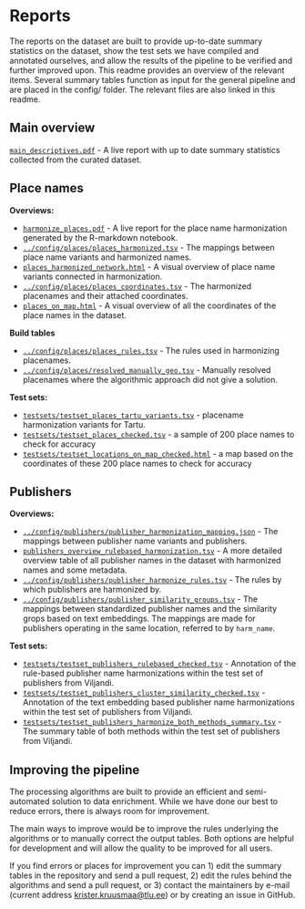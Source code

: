 # Reports

The reports on the dataset are built to provide up-to-date summary statistics on the dataset, show the test sets we have compiled and annotated ourselves, and allow the results of the pipeline to be verified and further improved upon. This readme provides an overview of the relevant items. Several summary tables function as input for the general pipeline and are placed in the config/ folder. The relevant files are also linked in this readme.

## Main overview

[`main_descriptives.pdf`](main_descriptives.pdf) - A live report with up to date summary statistics collected from the curated dataset.

## Place names

**Overviews:**
- [`harmonize_places.pdf`](harmonize_places.pdf) - A live report for the place name harmonization generated by the R-markdown notebook.
- [`../config/places/places_harmonized.tsv`](../config/publishers/places/places_harmonized.tsv) - The mappings between place name variants and harmonized names.
- [`places_harmonized_network.html`](places_harmonized_network.html) - A visual overview of place name variants connected in harmonization.
- [`../config/places/places_coordinates.tsv`](../config/publishers/places/places_coordinates.tsv) - The harmonized placenames and their attached coordinates.
- [`places_on_map.html`](places_on_map.html) - A visual overview of all the coordinates of the place names in the dataset.          

**Build tables**
- [`../config/places/places_rules.tsv`](../config/publishers/places/places_rules.tsv) - The rules used in harmonizing placenames.
- [`../config/places/resolved_manually_geo.tsv`](../config/publishers/places/resolved_manually_geo.tsv) - Manually resolved placenames where the algorithmic approach did not give a solution.
                 
**Test sets:**
- [`testsets/testset_places_tartu_variants.tsv`](testsets/testset_places_tartu_variants.tsv) - placename harmonization variants for Tartu.
- [`testsets/testset_places_checked.tsv`](testsets/testset_places_checked.tsv) - a sample of 200 place names to check for accuracy
- [`testsets/testset_locations_on_map_checked.html`](testsets/testset_locations_on_map_checked.html) - a map based on the coordinates of these 200 place names to check for accuracy

## Publishers

**Overviews:**
- [`../config/publishers/publisher_harmonization_mapping.json`](../config/publishers/publisher_harmonization_mapping.json) - The mappings between publisher name variants and publishers.
- [`publishers_overview_rulebased_harmonization.tsv`](publishers_overview_rulebased_harmonization.tsv) - A more detailed overview table of all publisher names in the dataset with harmonized names and some metadata.
- [`../config/publishers/publisher_harmonize_rules.tsv`](../config/publishers/publisher_harmonize_rules.tsv) - The rules by which publishers are harmonized by.
- [`../config/publishers/publisher_similarity_groups.tsv`](../config/publishers/publisher_similarity_groups.tsv) - The mappings between standardized publisher names and the similarity grops based on text embeddings. The mappings are made for publishers operating in the same location, referred to by `harm_name`.

**Test sets:**
- [`testsets/testset_publishers_rulebased_checked.tsv`](testsets/testset_publishers_rulebased_checked.tsv) - Annotation of the rule-based publisher name harmonizations within the test set of publishers from Viljandi.
- [`testsets/testset_publishers_cluster_similarity_checked.tsv`](testsets/testset_publishers_cluster_similarity_checked.tsv) - Annotation of the text embedding based publisher name harmonizations within the test set of publishers from Viljandi.
- [`testsets/testset_publishers_harmonize_both_methods_summary.tsv`](testsets/testset_publishers_harmonize_both_methods_summary.tsv) - The summary table of both methods within the test set of publishers from Viljandi.


## Improving the pipeline

The processing algorithms are built to provide an efficient and semi-automated solution to data enrichment. While we have done our best to reduce errors, there is always room for improvement.

The main ways to improve would be to improve the rules underlying the algorithms or to manually correct the output tables. Both options are helpful for development and will allow the quality to be improved for all users.

If you find errors or places for improvement you can 1) edit the summary tables in the repository and send a pull request, 2) edit the rules behind the algorithms and send a pull request, or 3) contact the maintainers by e-mail (current address krister.kruusmaa@tlu.ee) or by creating an issue in GitHub.

